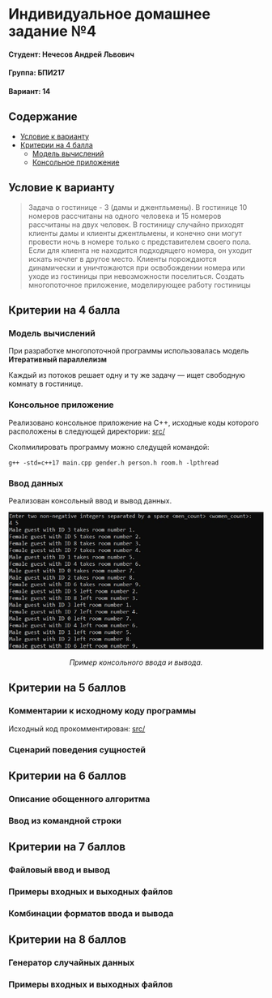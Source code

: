 # Индивидуальное домашнее задание №4

#### Студент: Нечесов Андрей Львович
#### Группа: БПИ217
#### Вариант: 14


## Содержание
- [Условие к варианту](#условие-к-варианту)
- [Критерии на 4 балла](#критерии-на-4-балла)
  - [Модель вычислений](#модель-вычислений)
  - [Консольное приложение]()

## Условие к варианту
>Задача о гостинице - 3 (дамы и джентльмены).
> В гостинице 10 номеров рассчитаны на одного человека и 15 номеров рассчитаны на двух человек.
> В гостиницу случайно приходят клиенты дамы и клиенты джентльмены,
и конечно они могут провести ночь в номере только с представителем своего
пола. Если для клиента не находится подходящего номера, он уходит искать
ночлег в другое место. Клиенты порождаются динамически и уничтожаются
при освобождении номера или уходе из гостиницы при невозможности поселиться.
> Создать многопоточное приложение, моделирующее работу гостиницы

## Критерии на 4 балла
### Модель вычислений 
При разработке многопоточной программы использовалась модель **Итеративный параллелизм**

Каждый из потоков решает одну и ту же задачу &mdash; ищет свободную комнату в гостинице.

### Консольное приложение
Реализовано консольное приложение на C++, исходные коды которого расположены в следующей директории: [src/](src/)

Скопмилировать программу можно следущей командой:
```console
g++ -std=c++17 main.cpp gender.h person.h room.h -lpthread 
```

### Ввод данных
Реализован консольный ввод и вывод данных.
<p align="center">
<img src=screenshots/console_io.jpg>
</p>
<p align="center">
<em>Пример консольного ввода и вывода.</em>
</p>

## Критерии на 5 баллов
### Комментарии к исходному коду программы
Исходный код прокомментирован: [src/](src/)
### Сценарий поведения сущностей

## Критерии на 6 баллов
### Описание обощенного алгоритма
### Ввод из командной строки

## Критерии на 7 баллов
### Файловый ввод и вывод
### Примеры входных и выходных файлов
### Комбинации форматов ввода и вывода

## Критерии на 8 баллов
### Генератор случайных данных
### Примеры входных и выходных файлов
